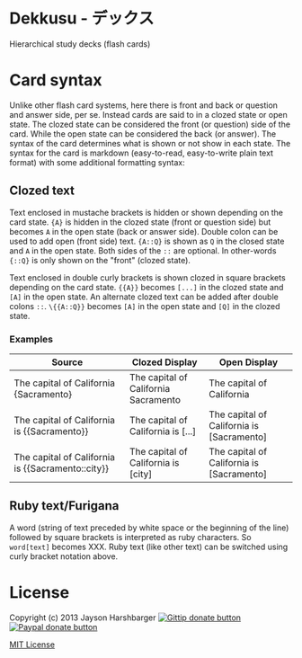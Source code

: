 Dekkusu - デックス
===========================

Hierarchical study decks (flash cards)

# Card syntax

Unlike other flash card systems, here there is front and back or question and answer side, per se.  Instead cards are said to in a clozed state or open state.  The clozed state can be considered the front (or question) side of the card.  While the open state can be considered the back (or answer).  The syntax of the card determines what is shown or not show in each state.  The syntax for the card is markdown (easy-to-read, easy-to-write plain text format) with some additional formatting syntax:

## Clozed text

Text enclosed in mustache brackets is hidden or shown depending on the card state.  `{A}` is hidden in the clozed state (front or question side) but becomes `A` in the open state (back or answer side).  Double colon can be used to add open (front side) text.  `{A::Q}` is shown as `Q` in the closed state and `A` in the open state.  Both sides of the `::` are optional.  In other-words `{::Q}` is only shown on the "front" (clozed state).

Text enclosed in double curly brackets is shown clozed in square brackets depending on the card state.  `{{A}}` becomes `[...]` in the clozed state and `[A]` in the open state.  An alternate clozed text can be added after double colons `::`.  `\{{A::Q}}` becomes `[A]` in the open state and `[Q]` in the clozed state.

### Examples

Source                                            | Clozed Display                       | Open Display                             
--------------------------------------------------|--------------------------------------|------------------------------------------
The capital of California {Sacramento}            | The capital of California Sacramento | The capital of California                
The capital of California is {{Sacramento}}       | The capital of California is [...]   | The capital of California is [Sacramento]
The capital of California is {{Sacramento::city}} | The capital of California is [city]  | The capital of California is [Sacramento]

## Ruby text/Furigana

A word (string of text preceded by white space or the beginning of the line) followed by square brackets is interpreted as ruby characters.  So `word[text]` becomes XXX.  Ruby text (like other text) can be switched using curly bracket notation above.

# License

Copyright (c) 2013 Jayson Harshbarger [![Gittip donate button](http://badgr.co/gittip/hypercubed.png)](https://www.gittip.com/hypercubed/ "Donate weekly to this project using Gittip")
[![Paypal donate button](http://badgr.co/paypal/donate.png?bg=%23feb13d)](https://www.paypal.com/cgi-bin/webscr?cmd=_s-xclick&hosted_button_id=X7KYR6T9U2NHC "One time donation to this project using Paypal")

[MIT License](http://en.wikipedia.org/wiki/MIT_License)
